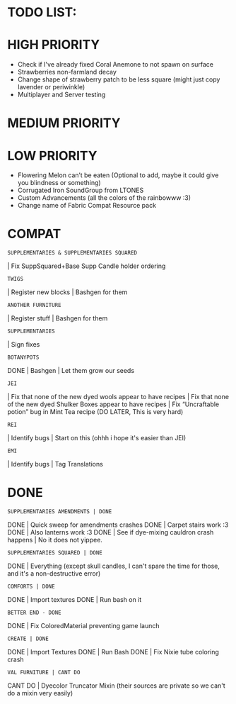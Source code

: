 # TODO LIST:
# HIGH PRIORITY
- Check if I've already fixed Coral Anemone to not spawn on surface
- Strawberries non-farmland decay
- Change shape of strawberry patch to be less square (might just copy lavender or periwinkle)
- Multiplayer and Server testing

# MEDIUM PRIORITY

# LOW PRIORITY
- Flowering Melon can’t be eaten (Optional to add, maybe it could give you blindness or something)
- Corrugated Iron SoundGroup from LTONES
- Custom Advancements (all the colors of the rainbowww :3)
- Change name of Fabric Compat Resource pack


# COMPAT

    SUPPLEMENTARIES & SUPPLEMENTARIES SQUARED
| Fix SuppSquared+Base Supp Candle holder ordering

    TWIGS
| Register new blocks
| Bashgen for them

    ANOTHER FURNITURE
| Register stuff
| Bashgen for them

    SUPPLEMENTARIES
| Sign fixes

    BOTANYPOTS
DONE | Bashgen
| Let them grow our seeds

    JEI
| Fix that none of the new dyed wools appear to have recipes
| Fix that none of the new dyed Shulker Boxes appear to have recipes
| Fix “Uncraftable potion” bug in Mint Tea recipe (DO LATER, This is very hard)
    
    REI
| Identify bugs
| Start on this (ohhh i hope it's easier than JEI)

    EMI
| Identify bugs
| Tag Translations


# DONE
    SUPPLEMENTARIES AMENDMENTS | DONE
DONE | Quick sweep for amendments crashes
DONE | Carpet stairs work :3
DONE | Also lanterns work :3
DONE | See if dye-mixing cauldron crash happens | No it does not yippee.

    SUPPLEMENTARIES SQUARED | DONE
DONE | Everything (except skull candles, I can't spare the time for those, and it's a non-destructive error)

    COMFORTS | DONE
DONE | Import textures
DONE | Run bash on it

    BETTER END - DONE
DONE | Fix ColoredMaterial preventing game launch

    CREATE | DONE
DONE | Import Textures 
DONE | Run Bash
DONE | Fix Nixie tube coloring crash
  
    VAL FURNITURE | CANT DO
CANT DO | Dyecolor Truncator Mixin (their sources are private so we can't do a mixin very easily)
